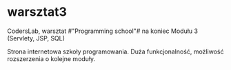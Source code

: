 # warsztat3
CodersLab, warsztat #"Programming school"# na koniec Modułu 3 (Servlety, JSP, SQL)

Strona internetowa szkoły programowania. Duża funkcjonalność, możliwość rozszerzenia o kolejne moduły.
